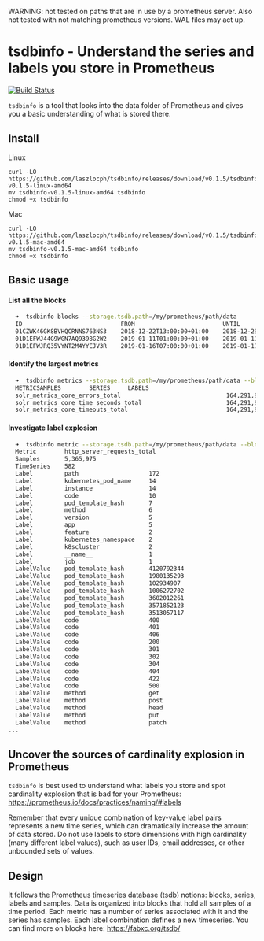 WARNING: not tested on paths that are in use by a prometheus server. Also not tested with not matching prometheus versions. WAL files may act up.

# tsdbinfo - Understand the series and labels you store in Prometheus

[![Build Status](https://cloud.drone.io/api/badges/laszlocph/tsdbinfo/status.svg)](https://cloud.drone.io/laszlocph/tsdbinfo)

`tsdbinfo` is a tool that looks into the data folder of Prometheus and gives you a basic understanding of what is stored there.

## Install

Linux
```
curl -LO https://github.com/laszlocph/tsdbinfo/releases/download/v0.1.5/tsdbinfo-v0.1.5-linux-amd64
mv tsdbinfo-v0.1.5-linux-amd64 tsdbinfo
chmod +x tsdbinfo
```

Mac
```
curl -LO https://github.com/laszlocph/tsdbinfo/releases/download/v0.1.5/tsdbinfo-v0.1.5-mac-amd64
mv tsdbinfo-v0.1.5-mac-amd64 tsdbinfo
chmod +x tsdbinfo
```

## Basic usage

#### List all the blocks

```bash
  ➜  tsdbinfo blocks --storage.tsdb.path=/my/prometheus/path/data
  ID                            FROM                         UNTIL                        STATS
  01CZWK46GK8BVHQCRNNS763NS3    2018-12-22T13:00:00+01:00    2018-12-29T07:00:00+01:00    {"numSamples":3167899784,"numSeries":3070548,"numChunks":29336192,"numBytes":4419004512}
  01D1EFWJ44G9WGN7AQ9398G2W2    2019-01-11T01:00:00+01:00    2019-01-11T19:00:00+01:00    {"numBytes":8634}
  01D1EFWJRQ35VYNT2M4YYEJV3R    2019-01-16T07:00:00+01:00    2019-01-17T01:00:00+01:00    {"numBytes":8634}
```

#### Identify the largest metrics

```bash
  ➜  tsdbinfo metrics --storage.tsdb.path=/my/prometheus/path/data --block=01CZWK46GK8BVHQCRNNS763NS3 --no-bar --top=3
  METRICSAMPLES        SERIES     LABELS
  solr_metrics_core_errors_total                              164,291,959    4,229      core: 99, handler: 32, collection: 16, replica: 9, instance: 5
  solr_metrics_core_time_seconds_total                        164,291,959    4,229      core: 99, handler: 32, collection: 16, replica: 9, instance: 5
  solr_metrics_core_timeouts_total                            164,291,959    4,229      core: 99, handler: 32, collection: 16, replica: 9, instance: 5
```

#### Investigate label explosion

```bash
  ➜  tsdbinfo metric --storage.tsdb.path=/my/prometheus/path/data --block=01CZWK46GK8BVHQCRNNS763NS3 --metric=http_server_requests_total
  Metric        http_server_requests_total
  Samples       5,365,975
  TimeSeries    582
  Label         path                    172
  Label         kubernetes_pod_name     14
  Label         instance                14
  Label         code                    10
  Label         pod_template_hash       7
  Label         method                  6
  Label         version                 5
  Label         app                     5
  Label         feature                 2
  Label         kubernetes_namespace    2
  Label         k8scluster              2
  Label         __name__                1
  Label         job                     1
  LabelValue    pod_template_hash       4120792344
  LabelValue    pod_template_hash       1980135293
  LabelValue    pod_template_hash       102934907
  LabelValue    pod_template_hash       1006272702
  LabelValue    pod_template_hash       3602012261
  LabelValue    pod_template_hash       3571852123
  LabelValue    pod_template_hash       3513057117
  LabelValue    code                    400
  LabelValue    code                    401
  LabelValue    code                    406
  LabelValue    code                    200
  LabelValue    code                    301
  LabelValue    code                    302
  LabelValue    code                    304
  LabelValue    code                    404
  LabelValue    code                    422
  LabelValue    code                    500
  LabelValue    method                  get
  LabelValue    method                  post
  LabelValue    method                  head
  LabelValue    method                  put
  LabelValue    method                  patch
...
```

## Uncover the sources of cardinality explosion in Prometheus

`tsdbinfo` is best used to understand what labels you store and spot cardinality explosion that is bad for your Prometheus: https://prometheus.io/docs/practices/naming/#labels

Remember that every unique combination of key-value label pairs represents a new time series, which can dramatically increase the amount of data stored. Do not use labels to store dimensions with high cardinality (many different label values), such as user IDs, email addresses, or other unbounded sets of values.

## Design

It follows the Prometheus timeseries database (tsdb) notions: blocks, series, labels and samples. Data is organized into blocks that hold all samples of a time period. Each metric has a number of series associated with it and the series has samples. Each label combination defines a new timeseries. You can find more on blocks here: https://fabxc.org/tsdb/
